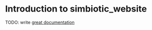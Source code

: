 # Introduction to simbiotic_website

TODO: write [great documentation](http://jacobian.org/writing/great-documentation/what-to-write/)
